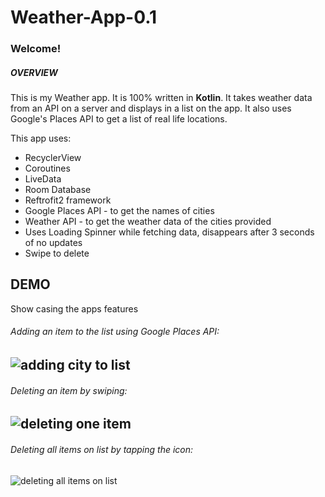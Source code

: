 # Weather-App-0.1

### Welcome!

##### OVERVIEW

This is my Weather app. It is 100% written in **Kotlin**. It takes weather data from an API on a server and displays in a list on the app. It also uses Google's Places API to get a list of real life locations.


This app uses:

* RecyclerView
* Coroutines
* LiveData
* Room Database
* Reftrofit2 framework
* Google Places API - to get the names of cities
* Weather API - to get the weather data of the cities provided
* Uses Loading Spinner while fetching data, disappears after 3 seconds of no updates
* Swipe to delete

## **DEMO**


Show casing the apps features


###### Adding an item to the list using Google Places API:

![adding city to list](https://github.com/EFOC/Weather-App-0.1/blob/feature/add_gifs/app/gifs/adding-city.gif)
---

###### Deleting an item by swiping:

![deleting one item](https://github.com/EFOC/Weather-App-0.1/blob/feature/add_gifs/app/gifs/deleting-single-item.gif)
---

###### Deleting all items on list by tapping the icon:

![deleting all items on list](https://github.com/EFOC/Weather-App-0.1/blob/feature/add_gifs/app/gifs/deleting-all-items.gif)
